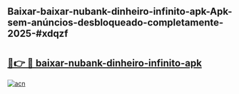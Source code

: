 ## Baixar-baixar-nubank-dinheiro-infinito-apk-Apk-sem-anúncios-desbloqueado-completamente-2025-#xdqzf

# <h2><a href="https://ainizakaria.my?title=baixar-nubank-dinheiro-infinito-apk&ref=20M">🔗👉 🔴 baixar-nubank-dinheiro-infinito-apk</a></h2>

[![acn](https://github.com/user-attachments/assets/0f9c940e-d8b0-45ae-aac7-cd30a18b3e1c)](https://ainizakaria.my?title=baixar-nubank-dinheiro-infinito-apk&ref=20M)


